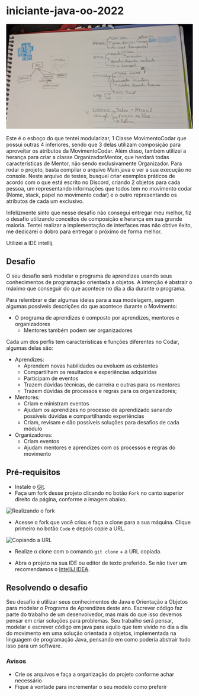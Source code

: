 # iniciante-java-oo-2022

<img src="mostrar2.jpg" alt="Meu esboço" width="900" />

Este é o esboço do que tentei modularizar, 1 Classe MovimentoCodar que possui outras 4 inferiores, sendo que 3 delas utilizam composição para aproveitar os atributos da MovimentoCodar. Além disso, também utilizei a herança para criar a classe OrganizadorMentor, que herdará todas características de Mentor, não sendo exclusivamente Organizador.
Para rodar o projeto, basta compilar o arquivo Main.java e ver a sua execução no console.
Neste arquivo de testes, busquei criar exemplos práticos de acordo com o que está escrito no Discord, criando 2 objetos para cada pessoa, um representando informações que todos tem no movimento codar (Nome, stack, papel no movimento codar) e o outro representando os atributos de cada um exclusivo.

Infelizmente sinto que nesse desafio não consegui entregar meu melhor, fiz o desafio utilizando conceitos de composição e herança em sua grande maioria.
Tentei realizar a implementação de interfaces mas não obtive êxito, me dedicarei o dobro para entregar o próximo de forma melhor.

Utilizei a IDE intellij.

## Desafio

O seu desafio será modelar o programa de aprendizes usando seus conhecimentos de programação orientada a objetos. A intenção é abstrair o máximo que conseguir do que acontece no dia a dia durante o programa.

Para relembrar e dar algumas ideias para a sua modelagem, seguem algumas possíveis descrições do que acontece durante o Movimento:

- O programa de aprendizes é composto por aprendizes, mentores e organizadores
  - Mentores também podem ser organizadores

Cada um dos perfis tem características e funções diferentes no Codar, algumas delas são:

- Aprendizes:
  - Aprendem novas habilidades ou evoluem as existentes
  - Compartilham os resultados e experiências adquiridas 
  - Participam de eventos
  - Trazem dúvidas técnicas, de carreira e outras para os mentores
  - Trazem dúvidas de processos e regras para os organizadores;
- Mentores:
  - Criam e ministram eventos
  - Ajudam os aprendizes no processo de aprendizado sanando possíveis dúvidas e compartilhando experiências
  - Criam, revisam e dão possíveis soluções para desafios de cada módulo
- Organizadores:
  - Criam eventos
  - Ajudam mentores e aprendizes com os processos e regras do movimento

## Pré-requisitos

- Instale o [Git](https://git-scm.com/).
- Faça um fork desse projeto clicando no botão `Fork` no canto superior direito da página, conforme a imagem abaixo. 

<img src="https://docs.github.com/assets/images/help/repository/fork_button.png" alt="Realizando o fork" width="400" />

- Acesse o fork que você criou e faça o clone para a sua máquina. Clique primeiro no botão `Code` e depois copie a URL. 

<img src="https://docs.github.com/assets/images/help/repository/https-url-clone-cli.png" alt="Copiando a URL" width="400" />

- Realize o clone com o comando `git clone` + a URL copiada.

- Abra o projeto na sua IDE ou editor de texto preferido. Se não tiver um recomendamos o [IntelliJ IDEA](https://www.jetbrains.com/pt-br/idea/).

## Resolvendo o desafio

Seu desafio é utilizar seus conhecimentos de Java e Orientação a Objetos para modelar o Programa de Aprendizes deste ano. Escrever código faz parte do trabalho de um desenvolvedor, mas mais do que isso devemos pensar em criar soluções para problemas. Seu trabalho será pensar, modelar e escrever código em java para aquilo que tem vivido no dia a dia do movimento em uma solução orientada a objetos, implementada na linguagem de programação Java, pensando em como poderia abstrair tudo isso para um software.

### Avisos

- Crie os arquivos e faça a organização do projeto conforme achar necessário
- Fique à vontade para incrementar o seu modelo como preferir